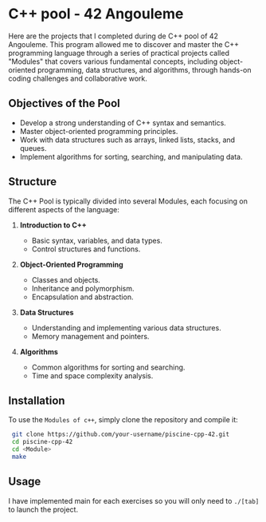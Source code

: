 # C++ pool - 42 Angouleme

Here are the projects that I completed during de C++ pool of 42 Angouleme. This program allowed me to discover and master the C++ programming language through a series of practical projects called "Modules" that covers various fundamental concepts, including object-oriented programming, data structures, and algorithms, through hands-on coding challenges and collaborative work.

## Objectives of the Pool

- Develop a strong understanding of C++ syntax and semantics.
- Master object-oriented programming principles.
- Work with data structures such as arrays, linked lists, stacks, and queues.
- Implement algorithms for sorting, searching, and manipulating data.

## Structure

The C++ Pool is typically divided into several Modules, each focusing on different aspects of the language:

1. **Introduction to C++**
   - Basic syntax, variables, and data types.
   - Control structures and functions.

2. **Object-Oriented Programming**
   - Classes and objects.
   - Inheritance and polymorphism.
   - Encapsulation and abstraction.

3. **Data Structures**
   - Understanding and implementing various data structures.
   - Memory management and pointers.

4. **Algorithms**
   - Common algorithms for sorting and searching.
   - Time and space complexity analysis.

## Installation

To use the `Modules of c++`, simply clone the repository and compile it:
  ```bash
   git clone https://github.com/your-username/piscine-cpp-42.git
   cd piscine-cpp-42
   cd <Module>
   make
  ```

## Usage

I have implemented main for each exercises so you will only need to `./[tab]` to launch the project.

